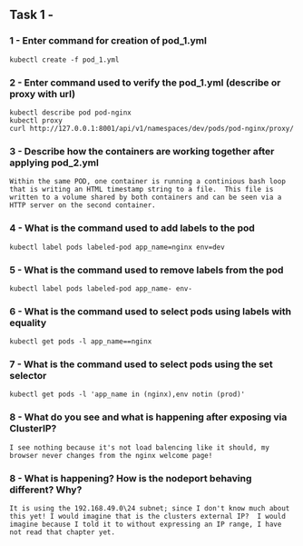 ## Task 1 - 

### 1 - Enter command for creation of pod_1.yml

```
kubectl create -f pod_1.yml
```

### 2 - Enter command used to verify the pod_1.yml (describe or proxy with url)

```
kubectl describe pod pod-nginx
kubectl proxy
curl http://127.0.0.1:8001/api/v1/namespaces/dev/pods/pod-nginx/proxy/
```

### 3 - Describe how the containers are working together after applying pod_2.yml

```
Within the same POD, one container is running a continious bash loop that is writing an HTML timestamp string to a file.  This file is written to a volume shared by both containers and can be seen via a HTTP server on the second container.
```

### 4 - What is the command used to add labels to the pod

```
kubectl label pods labeled-pod app_name=nginx env=dev
```

### 5 - What is the command used to remove labels from the pod

```
kubectl label pods labeled-pod app_name- env-
```

### 6 - What is the command used to select pods using labels with equality

```
kubectl get pods -l app_name==nginx
```

### 7 - What is the command used to select pods using the set selector

```
kubectl get pods -l 'app_name in (nginx),env notin (prod)'
```

### 8 - What do you see and what is happening after exposing via ClusterIP?

```
I see nothing because it's not load balencing like it should, my browser never changes from the nginx welcome page!
```

### 8 - What is happening? How is the nodeport behaving different? Why?

```
It is using the 192.168.49.0\24 subnet; since I don't know much about this yet! I would imagine that is the clusters external IP?  I would imagine because I told it to without expressing an IP range, I have not read that chapter yet.
```
